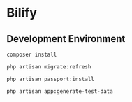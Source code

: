 # Bilify


## Development Environment
```
composer install
```
```
php artisan migrate:refresh
```
```
php artisan passport:install
```
```
php artisan app:generate-test-data
```
